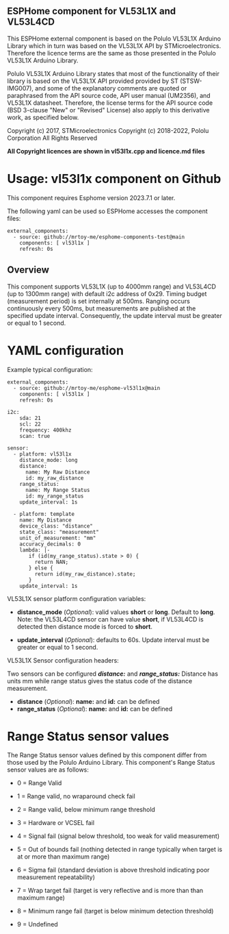 
## ESPHome component for VL53L1X and VL53L4CD
This ESPHome external component is based on the Polulo VL53L1X Arduino Library
which in turn was based on the VL53L1X API by STMicroelectronics.
Therefore the licence terms are the same as those presented in the
Polulo VL53L1X Arduino Library.

Polulo VL53L1X Arduino Library states that most of the functionality of their
library is based on the VL53L1X API provided provided by ST (STSW-IMG007),
and some of the explanatory comments are quoted or paraphrased
from the API source code, API user manual (UM2356), and VL53L1X datasheet.
Therefore, the license terms for the API source code (BSD 3-clause
"New" or "Revised" License) also apply to this derivative work, as specified below.

Copyright (c) 2017, STMicroelectronics
Copyright (c) 2018-2022, Pololu Corporation
All Rights Reserved

**All Copyright licences are shown in vl53l1x.cpp and licence.md files**


# Usage: vl53l1x component on Github
This component requires Esphome version 2023.7.1 or later.

The following yaml can be used so ESPHome accesses the component files:
```
external_components:
  - source: github://mrtoy-me/esphome-components-test@main
    components: [ vl53l1x ]
    refresh: 0s
```

## Overview

This component supports VL53L1X (up to 4000mm range) and VL53L4CD (up to 1300mm range)
with default i2c address of 0x29. Timing budget (measurement period) is
set internally at 500ms. Ranging occurs continuously every 500ms, but measurements
are published at the specified update interval. Consequently, the update interval
must be greater or equal to 1 second.


# YAML configuration

Example typical configuration:
```
external_components:
  - source: github://mrtoy-me/esphome-vl53l1x@main
    components: [ vl53l1x ]
    refresh: 0s

i2c:
    sda: 21
    scl: 22
    frequency: 400khz
    scan: true

sensor:
  - platform: vl53l1x
    distance_mode: long
    distance:
      name: My Raw Distance
      id: my_raw_distance
    range_status:
      name: My Range Status
      id: my_range_status
    update_interval: 1s

  - platform: template
    name: My Distance
    device_class: "distance"
    state_class: "measurement"
    unit_of_measurement: "mm"
    accuracy_decimals: 0
    lambda: |-
       if (id(my_range_status).state > 0) {
         return NAN;
       } else {
         return id(my_raw_distance).state;
       }
    update_interval: 1s
```

VL53L1X sensor platform configuration variables:

- **distance_mode** (*Optional*): valid values **short** or **long**. Default to **long**.
  Note: the VL53L4CD sensor can have value **short**, if VL53L4CD is detected
  then distance mode is forced to **short**.

- **update_interval** (*Optional*): defaults to 60s. Update interval must be greater or equal to 1 second.


VL53L1X Sensor configuration headers:

Two sensors can be configured ***distance:*** and ***range_status:***
Distance has units mm while range status gives the status code of the distance measurement.
- **distance** (*Optional*): **name:** and **id:** can be defined
- **range_status** (*Optional*): **name:** and **id:** can be defined


# Range Status sensor values
The Range Status sensor values defined by this component differ from those used by the Polulo Arduino Library.
This component's Range Status sensor values are as follows:

- 0 = Range Valid

- 1 = Range valid, no wraparound check fail

- 2 = Range valid, below minimum range threshold

- 3 = Hardware or VCSEL fail

- 4 = Signal fail
  (signal below threshold, too weak for valid measurement)

- 5 = Out of bounds fail
  (nothing detected in range typically when target is at or more than maximum range)

- 6 = Sigma fail
  (standard deviation is above threshold indicating poor measurement repeatability)

- 7 = Wrap target fail
  (target is very reflective and is more than than maximum range)

- 8 = Minimum range fail
  (target is below minimum detection threshold)

- 9 = Undefined
